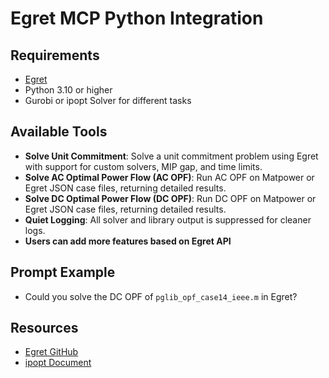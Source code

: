 # Egret MCP Python Integration

## Requirements

- [Egret](https://github.com/grid-parity-exchange/Egret)
- Python 3.10 or higher
- Gurobi or ipopt Solver for different tasks

## Available Tools

- **Solve Unit Commitment**: Solve a unit commitment problem using Egret with support for custom solvers, MIP gap, and time limits.
- **Solve AC Optimal Power Flow (AC OPF)**: Run AC OPF on Matpower or Egret JSON case files, returning detailed results.
- **Solve DC Optimal Power Flow (DC OPF)**: Run DC OPF on Matpower or Egret JSON case files, returning detailed results.
- **Quiet Logging**: All solver and library output is suppressed for cleaner logs.
- **Users can add more features based on Egret API**


## Prompt Example

- Could you solve the DC OPF of `pglib_opf_case14_ieee.m` in Egret?


## Resources
- [Egret GitHub](https://github.com/grid-parity-exchange/Egret) 
- [ipopt Document](https://coin-or.github.io/Ipopt/)